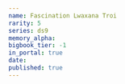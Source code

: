 ```yaml
---
name: Fascination Lwaxana Troi
rarity: 5
series: ds9
memory_alpha:
bigbook_tier: -1
in_portal: true
date:
published: true
---
```



